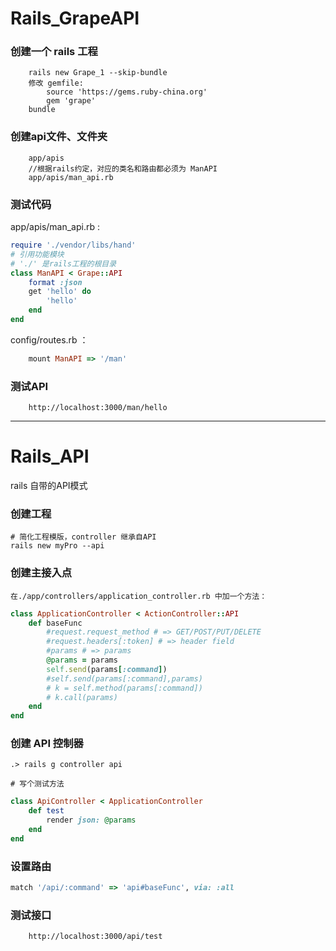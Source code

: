 # Rails_GrapeAPI

### 创建一个 rails 工程

		rails new Grape_1 --skip-bundle
		修改 gemfile:
			source 'https://gems.ruby-china.org'
			gem 'grape'
		bundle

### 创建api文件、文件夹

		app/apis
		//根据rails约定，对应的类名和路由都必须为 ManAPI
		app/apis/man_api.rb      
### 测试代码

app/apis/man_api.rb :
``` ruby
require './vendor/libs/hand'
# 引用功能模块
# './' 是rails工程的根目录
class ManAPI < Grape::API
	format :json
	get 'hello' do
		'hello'
	end
end

```

config/routes.rb  ：
``` ruby
	mount ManAPI => '/man'
```

### 测试API

		http://localhost:3000/man/hello
		
		
		
		
----
# Rails_API

rails 自带的API模式

### 创建工程

	# 简化工程模版，controller 继承自API
	rails new myPro --api

### 创建主接入点

	在./app/controllers/application_controller.rb 中加一个方法：
``` ruby
class ApplicationController < ActionController::API
	def baseFunc
		#request.request_method # => GET/POST/PUT/DELETE
		#request.headers[:token] # => header field
		#params # => params
		@params	= params	
		self.send(params[:command])
		#self.send(params[:command],params)
		# k = self.method(params[:command])
		# k.call(params)
	end
end
```

### 创建 API 控制器

	.> rails g controller api
	
	# 写个测试方法
``` ruby
class ApiController < ApplicationController
	def test
		render json: @params
	end
end
```

### 设置路由

``` ruby
match '/api/:command' => 'api#baseFunc', via: :all
```


### 测试接口

		http://localhost:3000/api/test
	
		
